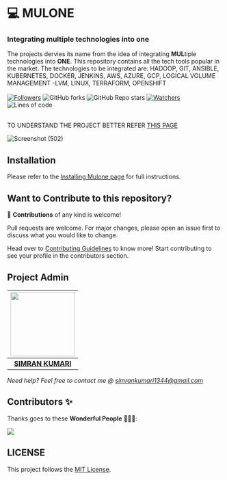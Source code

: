 # 💻 MULONE
### Integrating multiple technologies into one
The projects dervies its name from the idea of integrating <b>MUL</b>tiple technologies into <b>ONE</b>.
This repository contains all the tech tools popular in the market. The technologies to be integrated are:
HADOOP, GIT, ANSIBLE, KUBERNETES, DOCKER, JENKINS, AWS, AZURE, GCP, LOGICAL VOLUME MANAGEMENT -LVM, LINUX, TERRAFORM, OPENSHIFT <br><br>
 [![Followers](https://img.shields.io/github/followers/simranquirky?style=for-the-badge)](https://github.com/simrnquirky?tab=followers)
 ![GitHub forks](https://img.shields.io/github/forks/simranquirky/MULONE?style=for-the-badge)
 ![GitHub Repo stars](https://img.shields.io/github/stars/simranquirky/MULONE?style=for-the-badge)
 [![Watchers](https://img.shields.io/github/watchers/simranquirky/MULONE?style=for-the-badge)](https://github.com/simranquirky/MULONE/watchers)
 ![Lines of code](https://img.shields.io/tokei/lines/github/simranquirky/MULONE?style=for-the-badge)
 <br><br>
<!-- ![MULONE](https://socialify.git.ci/simranquirky/MULONE/image?forks=1&issues=1&language=2&owner=1&pattern=Brick%20Wall&pulls=1&stargazers=1&theme=Dark) -->

TO UNDERSTAND THE PROJECT BETTER REFER [THIS PAGE](https://simranquirky.github.io/main.html)

![Screenshot (502)](https://user-images.githubusercontent.com/60690997/135391591-f3418094-de0e-4888-86af-b9e80275f44f.png)


## Installation
Please refer to the [Installing Mulone page](https://github.com/simranquirky/MULONE/wiki/Installing-Mulone) for full instructions. 

## Want to Contribute to this repository?
🚀 **Contributions** of any kind is welcome!

Pull requests are welcome. For major changes, please open an issue first to discuss what you would like to change.

Head over to [Contributing Guidelines](https://github.com/simranquirky/simranquirky.github.io/blob/main/CONTRIBUTING.md) to know more!
Start contributing to see your profile in the contributors section.

## Project Admin

|                                     <a href="https://github.com/simranquirky"><img src="https://avatars.githubusercontent.com/u/60690997?s=400&u=9530610016fa2171d559af8bcdb3e9178bb7d308&v=4" width=150px height=150px /></a>                                      |
| :-----------------------------------------------------------------------------------------------------------------------------------------------------------------------------------------------------------------------------------------------------------------: |
|                                                                                      **[SIMRAN KUMARI](https://www.linkedin.com/in/simran-kumari-810212190/)**                                                                                    |

*Need help? Feel free to contact me @ simrankumari1344@gmail.com*

 ## Contributors ✨

Thanks goes to these **Wonderful People** 👨🏻‍💻:       

<a href="https://github.com/simranquirky/simranquirky.github.io/graphs/contributors">
  <img src="https://contrib.rocks/image?repo=simranquirky/simranquirky.github.io" />
</a> 







<!-- ## Stargazers Over Time 

[![Stargazers over time](https://starchart.cc/simranquirky/MULONE.svg)](https://starchart.cc/simranquirky/MULONE) -->

## LICENSE
This project follows the [MIT License](https://github.com/simranquirky/simranquirky.github.io/blob/main/LICENSE).












